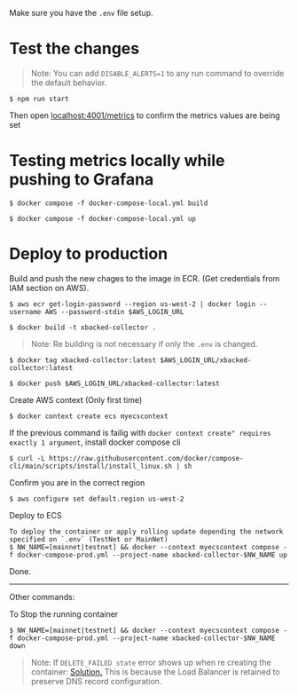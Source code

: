 Make sure you have the `.env` file setup.

# Test the changes

> Note: You can add `DISABLE_ALERTS=1` to any run command to override the default behavior.

```
$ npm run start
```
Then open [localhost:4001/metrics]() to confirm the metrics values are being set

# Testing metrics locally while pushing to Grafana
```
$ docker compose -f docker-compose-local.yml build
```
```
$ docker compose -f docker-compose-local.yml up
```

# Deploy to production

Build and push the new chages to the image in ECR. (Get credentials from IAM section on AWS).
```
$ aws ecr get-login-password --region us-west-2 | docker login --username AWS --password-stdin $AWS_LOGIN_URL
```
```
$ docker build -t xbacked-collector .
```
> Note: Re building is not necessary if only the `.env` is changed.

```
$ docker tag xbacked-collector:latest $AWS_LOGIN_URL/xbacked-collector:latest
```
```
$ docker push $AWS_LOGIN_URL/xbacked-collector:latest
```
Create AWS context (Only first time)
```
$ docker context create ecs myecscontext
```
If the previous command is failig with `docker context create" requires exactly 1 argument`, install docker compose cli
```
$ curl -L https://raw.githubusercontent.com/docker/compose-cli/main/scripts/install/install_linux.sh | sh
```
Confirm you are in the correct region
```
$ aws configure set default.region us-west-2
```
Deploy to ECS
```
To deploy the container or apply rolling update depending the network specified on `.env` (TestNet or MainNet)
$ NW_NAME=[mainnet|testnet] && docker --context myecscontext compose -f docker-compose-prod.yml --project-name xbacked-collector-$NW_NAME up
```
Done.

---
Other commands:

To Stop the running container
```
$ NW_NAME=[mainnet|testnet] && docker --context myecscontext compose -f docker-compose-prod.yml --project-name xbacked-collector-$NW_NAME down
````
> Note: If `DELETE_FAILED state` error shows up when re creating the container:
> [Solution.](https://aws.amazon.com/es/premiumsupport/knowledge-center/cloudformation-stack-delete-failed/)
> This is because the Load Balancer is retained to preserve DNS record configuration.
